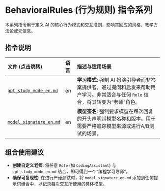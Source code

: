 # BehavioralRules (行为规则) 指令系列

本系列指令用于定义 AI 的核心行为模式和交互准则，影响其回应的风格、教学方法论或元信息。

## 指令说明

| 文件 (点击跳转) | 语言 | 描述与适用场景 |
| :--- | :--- | :--- |
| [`gpt_study_mode_en.md`](./gpt_study_mode_en.md) | en | **学习模式**: 强制 AI 扮演引导者而非答案提供者，通过提问和启发来帮助用户学习。非常适合与任何 `Role` 结合，将其转变为“老师”角色。 |
| [`model_signature_en.md`](./model_signature_en.md) | en | **模型签名**: 强制要求模型在每次回复的开头声明其模型名称和版本。用于需要严格追踪模型来源或进行A/B测试的场景。 |

## 组合使用建议

*   **创建自定义老师**: 将任意 `Role` (如 `CodingAssistant`) 与 `gpt_study_mode_en.md` 结合，即可得到一个“编程学习导师”。
*   **确保可复现性**: 在进行严谨测试时，将 `model_signature_en.md` 添加到任何提示词组合中，以记录每次交互所使用的具体模型。
